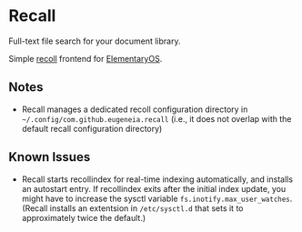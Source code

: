 # Recall

Full-text file search for your document library.

Simple [recoll](https://www.lesbonscomptes.com/recoll/) frontend for
[ElementaryOS](https://elementary.io/).

## Notes

- Recall manages a dedicated recoll configuration directory in
  `~/.config/com.github.eugeneia.recall` (i.e., it does not overlap with the
  default recall configuration directory)

## Known Issues

- Recall starts recollindex for real-time indexing automatically, and installs
  an autostart entry. If recollindex exits after the initial index update, you
  might have to increase the sysctl variable `fs.inotify.max_user_watches`.
  (Recall installs an extentsion in `/etc/sysctl.d` that sets it to
  approximately twice the default.)

